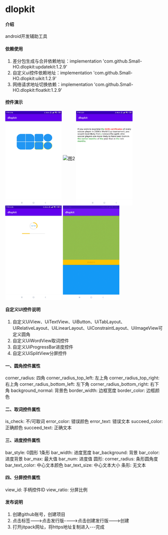# dlopkit

#### 介绍
android开发辅助工具

#### 依赖使用

1.  差分包生成与合并依赖地址：implementation 'com.github.Small-HO.dlopkit:updatekit:1.2.9' 
2.  自定义ui控件依赖地址：implementation 'com.github.Small-HO.dlopkit:uikit:1.2.9' 
3.  网络请求地址切换依赖：implementation 'com.github.Small-HO.dlopkit:floatkit:1.2.9'

#### 控件演示

<img src="https://github.com/Small-HO/dlopkit/blob/main/images/1.jpg" width = "180" height = "300" alt="图1" align=center /> <img src="https://github.com/Small-HO/dlopkit/blob/main/images/2.gif" width = "180" height = "300" alt="图2" align=center /> <img src="https://github.com/Small-HO/dlopkit/blob/main/images/3.jpg" width = "180" height = "300" alt="图3" align=center /> <img src="https://github.com/Small-HO/dlopkit/blob/main/images/4.jpg" width = "180" height = "300" alt="图4" align=center /> <img src="https://github.com/Small-HO/dlopkit/blob/main/images/5.gif" width = "180" height = "300" alt="图5" align=center />

#### 自定义UI控件说明

1. 自定义UiView、UiTextView、UiButton、UiTabLayout、UiRelativeLayout、UiLinearLayout、UiConstraintLayout、UiImageView可定义圆角
2. 自定义UiWordView取词控件
3. 自定义UiProgressBar进度控件
4. 自定义UiSplitView分屏控件

#### 一、圆角控件属性

corner_radius: 四角
corner_radius_top_left: 左上角 corner_radius_top_right: 右上角
corner_radius_bottom_left: 左下角 corner_radius_bottom_right: 右下角
background_normal: 背景色
border_width: 边框宽度 border_color: 边框颜色

#### 二、取词控件属性

is_check: 不/可取词
error_color: 错误颜色 error_text: 错误文本
succeed_color: 正确颜色 succeed_text: 正确文本

#### 三、进度控件属性

bar_style: 0圆形 1条形
bar_width: 进度宽度 bar_background: 背景 bar_color: 进度背景
bar_max: 最大值 bar_num: 进度值
圆形: corner_radius: 条形圆角度 bar_text_color: 中心文本颜色 bar_text_size: 中心文本大小
条形: 无文本

#### 四、分屏控件属性

view_id: 手柄控件ID  view_ratio: 分屏比例

#### 发布说明
1. 创建github账号，创建项目
2. 点击标签--->点击发行版---->点击创建发行版--->创建
3. 打开jitpack网址，将https地址复制进入---完成
